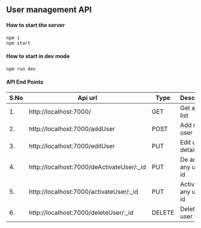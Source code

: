 ## User management API

#### How to start the server

    npm i
    npm start

#### How to start in dev mode

    npm run dev

#### API End Points

| S.No | Api url                                    | Type   | Description                |
| ---- | ------------------------------------------ | ------ | -------------------------- |
| 1.   | http://localhost:7000/                     | GET    | Get all user list          |
| 2.   | http://localhost:7000/addUser              | POST   | Add new user               |
| 3.   | http://localhost:7000/editUser             | PUT    | Edit user details          |
| 4.   | http://localhost:7000/deActivateUser/:\_id | PUT    | De activate any user by id |
| 5.   | http://localhost:7000/activateUser/:\_id   | PUT    | Activate any user by id    |
| 6.   | http://localhost:7000/deleteUser/:\_id     | DELETE | Delete any user by id      |
